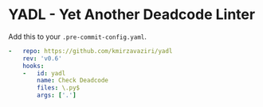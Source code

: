 # YADL - Yet Another Deadcode Linter

Add this to your `.pre-commit-config.yaml`.

```yaml
-   repo: https://github.com/kmirzavaziri/yadl
    rev: 'v0.6'
    hooks:
    -   id: yadl
        name: Check Deadcode
        files: \.py$
        args: ['.']
```
